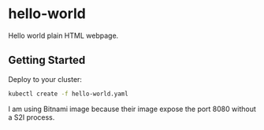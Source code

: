 # hello-world

Hello world plain HTML webpage.

## Getting Started

Deploy to your cluster:

```bash
kubectl create -f hello-world.yaml
```

I am using Bitnami image because their image expose the port 8080 without a S2I process.


